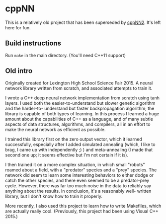 # cppNN

This is a relatively old project that has been superseded by [cppNN2](https://github.com/cchan/cppNN2).
It's left here for fun.


## Build instructions

Run `make` in the main directory. (You'll need C++11 support)


## Old intro

Originally created for Lexington High School Science Fair 2015.
A neural network library written from scratch, and associated attempts to train it.

I wrote a C++ deep neural network implementation from scratch using tanh layers. I 
used both the easier-to-understand but slower genetic algorithm and the harder-to-
understand but faster backpropagation algorithm; the library is capable of both types 
of learning. In this process I learned a huge amount about the capabilities of C++ as 
a language, and of many subtle aspects of data structures, algorithms, and compilers, 
all in an effort to make the neural network as efficient as possible.

I trained this library first on the zero output vector, which it learned successfully, 
especially after I added simulated annealing (which, I like to brag, I came up with 
independently ;) ) and meta-annealing (I made that second one up; it seems effective 
but I'm not certain if it is).

I then trained it on a more complex situation, in which small "robots" roamed about a 
field, with a "predator" species and a "prey" species. The network did seem to learn 
some interesting behaviors to either dodge or catch the other species, and there even 
seemed to be a predator-prey cycle. However, there was far too much noise in the data 
to reliably say anything about the results. In conclusion, it's a reasonably well-
written library, but I don't know how to train it properly.

More recently, I also used this project to learn how to write Makefiles, which are 
actually really cool. (Previously, this project had been using Visual C++ 2015.)
